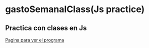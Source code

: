 # gastoSemanalClass(Js practice)
## Practica con clases en Js
<a href="https://js6-krohz.netlify.app/" target="_blank">Pagina para ver el programa</a>
